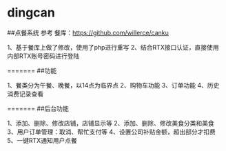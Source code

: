 dingcan
=======

##点餐系统
参考 餐库：https://github.com/willerce/canku


1、基于餐库上做了修改，使用了php进行重写
2、结合RTX接口认证，直接使用内部RTX账号密码进行登陆


=======
##功能

1、餐类分为午餐、晚餐，以14点为临界点
2、购物车功能
3、订单功能
4、历史消费记录查看


=======
##后台功能

1、添加、删除、修改店铺，店铺显示等
2、添加、删除、修改美食分类和美食
3、用户订单管理：取消、帮忙支付等
4、设置公司补贴金额，超出部分才扣费
5、一键RTX通知用户点餐

